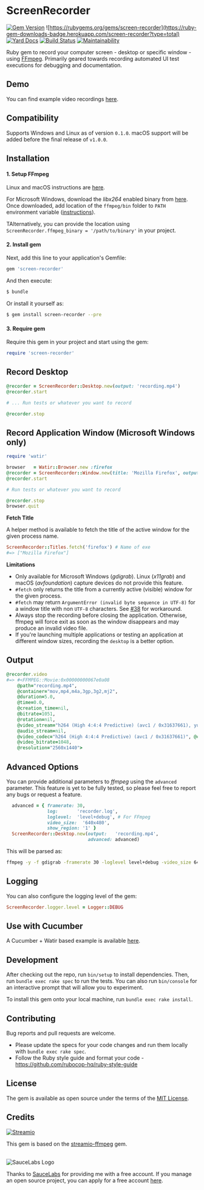 # ScreenRecorder

[![Gem Version](https://badge.fury.io/rb/screen-recorder.svg)](https://badge.fury.io/rb/screen-recorder)
![https://rubygems.org/gems/screen-recorder](https://ruby-gem-downloads-badge.herokuapp.com/screen-recorder?type=total)
[![Yard Docs](http://img.shields.io/badge/yard-docs-blue.svg)](https://www.rubydoc.info/github/kapoorlakshya/screen-recorder/master)
[![Build Status](https://travis-ci.org/kapoorlakshya/screen-recorder.svg?branch=master)](https://travis-ci.org/kapoorlakshya/screen-recorder)
[![Maintainability](https://api.codeclimate.com/v1/badges/b6049dfee7375aed9bc8/maintainability)](https://codeclimate.com/github/kapoorlakshya/screen-recorder/maintainability)

Ruby gem to record your computer screen - desktop or specific
window - using [FFmpeg](https://www.ffmpeg.org/). Primarily
geared towards recording automated UI test executions for debugging
and documentation.

## Demo

You can find example video recordings [here](https://kapoorlakshya.github.io/introducing-screen-recorder-gem).

## Compatibility

Supports Windows and Linux as of version `0.1.0`. macOS support 
will be added before the final release of `v1.0.0`.

## Installation

#### 1. Setup FFmpeg

Linux and macOS instructions are [here](https://www.ffmpeg.org/download.html). 

For Microsoft Windows, download the *libx264* enabled binary from [here](https://ffmpeg.zeranoe.com/builds/).
Once downloaded, add location of the `ffmpeg/bin` folder to `PATH` environment variable 
([instructions](https://windowsloop.com/install-ffmpeg-windows-10/)).

TAlternatively, you can provide the location using 
`ScreenRecorder.ffmpeg_binary = '/path/to/binary'` in your project.

#### 2. Install gem

Next, add this line to your application's Gemfile:

```ruby
gem 'screen-recorder'
```

And then execute:

```bash
$ bundle
```

Or install it yourself as:

```bash
$ gem install screen-recorder --pre
```

#### 3. Require gem

Require this gem in your project and start using the gem:

```ruby
require 'screen-recorder'
```

## Record Desktop

```ruby
@recorder = ScreenRecorder::Desktop.new(output: 'recording.mp4')
@recorder.start

# ... Run tests or whatever you want to record

@recorder.stop
```

## Record Application Window (Microsoft Windows only)

```ruby
require 'watir'

browser   = Watir::Browser.new :firefox
@recorder = ScreenRecorder::Window.new(title: 'Mozilla Firefox', output: 'recording.mp4')
@recorder.start

# Run tests or whatever you want to record

@recorder.stop
browser.quit 
```

<b>Fetch Title</b>

A helper method is available to fetch the title of the active window
for the given process name.

```ruby
ScreenRecorder::Titles.fetch('firefox') # Name of exe
#=> ["Mozilla Firefox"]
```

<b>Limitations</b>
- Only available for Microsoft Windows (*gdigrab*). Linux (*x11grab*) and macOS 
(*avfoundation*) capture devices do not provide this feature.
- `#fetch` only returns the title from a currently active (visible) window
for the given process.
- `#fetch` may return `ArgumentError (invalid byte sequence in UTF-8)`
for a window title with non `UTF-8` characters.
See [#38](https://github.com/kapoorlakshya/screen-recorder/issues/38)
for workaround.
- Always stop the recording before closing the application. Otherwise,
ffmpeg will force exit as soon as the window disappears and may produce
an invalid video file.
- If you're launching multiple applications or testing an application
at different window sizes, recording the `desktop` is a better option.

## Output

```ruby
@recorder.video
#=> #<FFMPEG::Movie:0x00000000067e0a08
    @path="recording.mp4",
    @container="mov,mp4,m4a,3gp,3g2,mj2",
    @duration=5.0,
    @time=0.0,
    @creation_time=nil,
    @bitrate=1051,
    @rotation=nil,
    @video_stream="h264 (High 4:4:4 Predictive) (avc1 / 0x31637661), yuv444p, 2560x1440, 1048 kb/s, 15 fps, 15 tbr, 15360 tbn, 30 tbc (default)",
    @audio_stream=nil,
    @video_codec="h264 (High 4:4:4 Predictive) (avc1 / 0x31637661)", @colorspace="yuv444p",
    @video_bitrate=1048,
    @resolution="2560x1440">
```

## Advanced Options

You can provide additional parameters to *ffmpeg* using the `advanced` 
parameter. This feature is yet to be fully tested, so please feel free 
to report any bugs or request a feature.

```ruby
  advanced = { framerate: 30,
               log:       'recorder.log',
               loglevel:  'level+debug', # For FFmpeg
               video_size:  '640x480',
               show_region: '1' }
  ScreenRecorder::Desktop.new(output:   'recording.mp4',
                              advanced: advanced)
```

This will be parsed as:

```bash
ffmpeg -y -f gdigrab -framerate 30 -loglevel level+debug -video_size 640x480 -show_region 1 -i desktop recording.mp4 2> recorder.log
```

## Logging

You can also configure the logging level of the gem:

```ruby
ScreenRecorder.logger.level = Logger::DEBUG
```

## Use with Cucumber

A Cucumber + Watir based example is available 
[here](https://github.com/kapoorlakshya/cucumber-watir-test-recorder-example).

## Development

After checking out the repo, run `bin/setup` to install dependencies. 
Then, run `bundle exec rake spec` to run the tests. You can also run 
`bin/console` for an interactive prompt that will allow you to experiment.

To install this gem onto your local machine, run `bundle exec rake install`. 

## Contributing

Bug reports and pull requests are welcome. 

- Please update the specs for your code changes and run them locally with `bundle exec rake spec`.
- Follow the Ruby style guide and format your code - https://github.com/rubocop-hq/ruby-style-guide

## License

The gem is available as open source under the terms of the [MIT License](https://opensource.org/licenses/MIT).

## Credits

[![Streamio](http://d253c4ja9jigvu.cloudfront.net/assets/small-logo.png)](http://streamio.com)

This gem is based on the [streamio-ffmpeg](https://github.com/streamio/streamio-ffmpeg) gem.
<br />
<br />

![SauceLabs Logo](https://saucelabs.com/content/images/logo.png)

Thanks to [SauceLabs](https://saucelabs.com) for providing me with a 
free account. If you manage an open source project, you can apply for 
a free account [here](https://saucelabs.com/open-source).